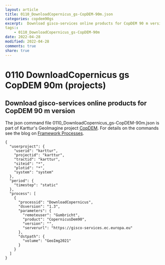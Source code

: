 ```yaml
---
layout: article
title: 0110_DownloadCopernicus_gs-CopDEM-90m.json
categories: copdem90gs
excerpt:  Download gisco-services online products for CopDEM 90 m version
tags:: 
    - 0110_DownloadCopernicus_gs-CopDEM-90m
date: 2022-04-28
modified: 2022-04-28
comments: true
share: true
---
```


# 0110 DownloadCopernicus gs CopDEM 90m (projects)

##  Download gisco-services online products for CopDEM 90 m version

The json command file <span class='file'>0110_DownloadCopernicus_gs-CopDEM-90m.json</span> is part of Karttur's GeoImagine project [<span class='project'>CopDEM</span>](https://karttur.github.io/geoimagine03-proj-copdem/index.html). For details on the commands see the blog on [Framework Processes](https://karttur.github.io/geoimagine03-docs-procpack/).

```
{
  "userproject": {
    "userid": "karttur",
    "projectid": "karttur",
    "tractid": "karttur",
    "siteid": "*",
    "plotid": "*",
    "system": "system"
  },
  "period": {
    "timestep": "static"
  },
  "process": [
    {
      "processid": "DownloadCopernicus",
      "dsversion": "1.3",
      "parameters": {
        "remoteuser": "Gumbricht",
        "product": "CopernicusDem90",
        "version": "",
        "serverurl": "https://gisco-services.ec.europa.eu"
      },
      "dstpath": {
        "volume": "GeoImg2021"
      }
    }
  ]
}
```
